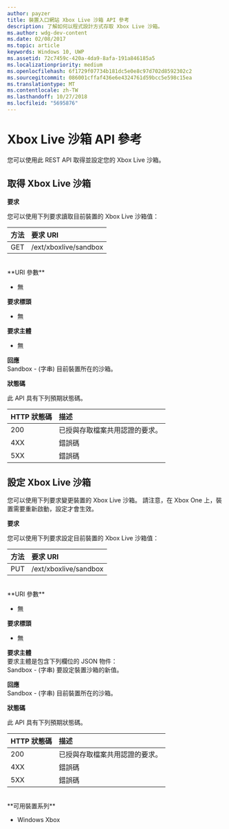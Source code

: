 ```yaml
---
author: payzer
title: 裝置入口網站 Xbox Live 沙箱 API 參考
description: 了解如何以程式設計方式存取 Xbox Live 沙箱。
ms.author: wdg-dev-content
ms.date: 02/08/2017
ms.topic: article
keywords: Windows 10, UWP
ms.assetid: 72c7459c-420a-4da9-8afa-191a846185a5
ms.localizationpriority: medium
ms.openlocfilehash: 6f1729f07734b181dc5e0e8c97d702d8592302c2
ms.sourcegitcommit: 086001cffaf436e6e4324761d59bcc5e598c15ea
ms.translationtype: MT
ms.contentlocale: zh-TW
ms.lasthandoff: 10/27/2018
ms.locfileid: "5695876"
---
```

# <a name="xbox-live-sandbox-api-reference"></a>Xbox Live 沙箱 API 參考   
您可以使用此 REST API 取得並設定您的 Xbox Live 沙箱。

## <a name="get-the-xbox-live-sandbox"></a>取得 Xbox Live 沙箱

**要求**

您可以使用下列要求讀取目前裝置的 Xbox Live 沙箱值：

方法      | 要求 URI
:------     | :-----
GET | /ext/xboxlive/sandbox
<br />
**URI 參數**

- 無

**要求標頭**

- 無

**要求主體**

- 無

**回應**   
Sandbox - (字串) 目前裝置所在的沙箱。   

**狀態碼**

此 API 具有下列預期狀態碼。

HTTP 狀態碼      | 描述
:------     | :-----
200 | 已授與存取檔案共用認證的要求。
4XX | 錯誤碼
5XX | 錯誤碼

## <a name="set-the-xbox-live-sandbox"></a>設定 Xbox Live 沙箱
您可以使用下列要求變更裝置的 Xbox Live 沙箱。 請注意，在 Xbox One 上，裝置需要重新啟動，設定才會生效。

**要求**

您可以使用下列要求設定目前裝置的 Xbox Live 沙箱值：

方法      | 要求 URI
:------     | :-----
PUT | /ext/xboxlive/sandbox
<br />
**URI 參數**

- 無

**要求標頭**

- 無

**要求主體**   
要求主體是包含下列欄位的 JSON 物件：   
Sandbox - (字串) 要設定裝置沙箱的新值。

**回應**   
Sandbox - (字串) 目前裝置所在的沙箱。   

**狀態碼**

此 API 具有下列預期狀態碼。

HTTP 狀態碼      | 描述
:------     | :-----
200 | 已授與存取檔案共用認證的要求。
4XX | 錯誤碼
5XX | 錯誤碼

<br />
**可用裝置系列**

* Windows Xbox

